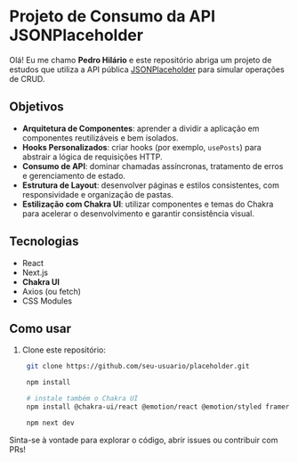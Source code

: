 # Projeto de Consumo da API JSONPlaceholder

Olá! Eu me chamo **Pedro Hilário** e este repositório abriga um projeto de estudos que utiliza a API pública [JSONPlaceholder](https://jsonplaceholder.typicode.com/) para simular operações de CRUD.

## Objetivos

- **Arquitetura de Componentes**: aprender a dividir a aplicação em componentes reutilizáveis e bem isolados.  
- **Hooks Personalizados**: criar hooks (por exemplo, `usePosts`) para abstrair a lógica de requisições HTTP.  
- **Consumo de API**: dominar chamadas assíncronas, tratamento de erros e gerenciamento de estado.  
- **Estrutura de Layout**: desenvolver páginas e estilos consistentes, com responsividade e organização de pastas.  
- **Estilização com Chakra UI**: utilizar componentes e temas do Chakra para acelerar o desenvolvimento e garantir consistência visual.

## Tecnologias

- React  
- Next.js  
- **Chakra UI**  
- Axios (ou fetch)  
- CSS Modules  

## Como usar

1. Clone este repositório:  
   ```bash
    git clone https://github.com/seu-usuario/placeholder.git

    npm install

    # instale também o Chakra UI
    npm install @chakra-ui/react @emotion/react @emotion/styled framer-motion

    npm next dev
    ```

Sinta-se à vontade para explorar o código, abrir issues ou contribuir com PRs!